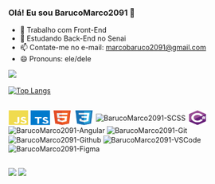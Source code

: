 ### Olá! Eu sou BarucoMarco2091 👋

- 🔭 Trabalho com Front-End
- 🌱 Estudando Back-End no Senai
- 📫 Contate-me no e-mail: marcobaruco2091@gmail.com
- 😄 Pronouns: ele/dele
  
<picture>
  <source
    srcset="https://github-readme-stats.vercel.app/api?username=BarucoMarco2091&show_icons=true&theme=dark"
    media="(prefers-color-scheme: dark)"
  />
  <source
    srcset="https://github-readme-stats.vercel.app/api?username=BarucoMarco2091&show_icons=true"
    media="(prefers-color-scheme: light), (prefers-color-scheme: no-preference)"
  />
  <img src="https://github-readme-stats.vercel.app/api?username=BarucoMarco2091&show_icons=true" />
</picture>

[![Top Langs](https://github-readme-stats.vercel.app/api/top-langs/?username=BarucoMarco2091\&layout=donut)](https://github.com/BarucoMarco2091/github-readme-stats)

<div style="display: inline_block"><br>
  <img align="center" alt="BarucoMarco2091-Js" height="30" width="40" src="https://raw.githubusercontent.com/devicons/devicon/master/icons/javascript/javascript-plain.svg">
  <img align="center" alt="BarucoMarco2091-Ts" height="30" width="40" src="https://raw.githubusercontent.com/devicons/devicon/master/icons/typescript/typescript-plain.svg">
  <img align="center" alt="BarucoMarco2091-HTML" height="30" width="40" src="https://raw.githubusercontent.com/devicons/devicon/master/icons/html5/html5-original.svg">
  <img align="center" alt="BarucoMarco2091-CSS" height="30" width="40" src="https://raw.githubusercontent.com/devicons/devicon/master/icons/css3/css3-original.svg">
  <img align="center" alt="BarucoMarco2091-SCSS" height="30" width="40" src="https://cdn.jsdelivr.net/gh/devicons/devicon@latest/icons/sass/sass-original.svg" />
  <img align="center" alt="BarucoMarco2091-C#" height="30" width="40" src="https://github.com/devicons/devicon/blob/master/icons/csharp/csharp-original.svg?short_path=acc487e" />
  <img align="center" alt="BarucoMarco2091-Angular" height="30" width="40" src="https://raw.githubusercontent.com/marwin1991/profile-technology-icons/refs/heads/main/icons/angular.png" />
  <img align="center" alt="BarucoMarco2091-Git" height="30" width="40" src="https://raw.githubusercontent.com/marwin1991/profile-technology-icons/refs/heads/main/icons/git.png" />
  <img align="center" alt="BarucoMarco2091-Github" height="30" width="40" src="https://raw.githubusercontent.com/marwin1991/profile-technology-icons/refs/heads/main/icons/github.png" />
  <img align="center" alt="BarucoMarco2091-VSCode" height="30" width="40" src="https://raw.githubusercontent.com/marwin1991/profile-technology-icons/refs/heads/main/icons/visual_studio_code.png" />
  <img align="center" alt="BarucoMarco2091-Figma" height="30" width="40" src="https://raw.githubusercontent.com/marwin1991/profile-technology-icons/refs/heads/main/icons/figma.png" />
</div>

##

<div> 
  <a href = "mailto:marcobaruco2091@gmail.com"><img src="https://img.shields.io/badge/-Gmail-%23333?style=for-the-badge&logo=gmail&logoColor=white" target="_blank"></a>
  <a href="https://www.linkedin.com/in/marco-tamaki-3bb3512a3/" target="_blank"><img src="https://img.shields.io/badge/-LinkedIn-%230077B5?style=for-the-badge&logo=linkedin&logoColor=white" target="_blank"></a> 
</div>

